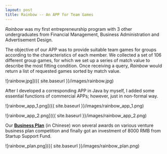 ```yaml
---
layout: post
title: Rainbow -- An APP for Team Games
---
```


*Rainbow* was my first entrepreneurship program with 3 other undergraduates from Financial Management, Business Administration and Advertisement Design.

The objective of our APP was to provide suitable team games for groups according to the characteristics of each member.
We collected a set of 106 different group games, for which we set up a series of match value to describe the most fitting condition.
Once receiving a query, *Rainbow* would return a list of requested games sorted by match value.

![rainbow.jpg]({{ site.baseurl }}/images/rainbow.jpg)

After I developed a corresponding APP in Java by myself, I added some essential functions of commercial APPs; however, just in non-formal way.

![rainbow_app_1.png]({{ site.baseurl }}/images/rainbow_app_1.png)

![rainbow_app_2.png]({{ site.baseurl }}/images/rainbow_app_2.png)

Our [**Business Plan**](https://raw.githubusercontent.com/xu2333/xu2333.github.io/master/pdf/rainbow.pdf) (in Chinese) won several awards on various venture business plan competition and finally got an investment of 8000 RMB from Startup Support Fund.

![rainbow_plan.png]({{ site.baseurl }}/images/rainbow_plan.png)
